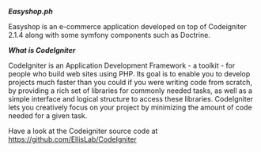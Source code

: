 
***Easyshop.ph***


Easyshop is an e-commerce application developed on top of Codeigniter 2.1.4 along with some symfony components such as Doctrine.




***What is CodeIgniter***

CodeIgniter is an Application Development Framework - a toolkit - for people
who build web sites using PHP. Its goal is to enable you to develop projects
much faster than you could if you were writing code from scratch, by providing
a rich set of libraries for commonly needed tasks, as well as a simple
interface and logical structure to access these libraries. CodeIgniter lets
you creatively focus on your project by minimizing the amount of code needed
for a given task.


Have a look at the Codeigniter source code at https://github.com/EllisLab/CodeIgniter
